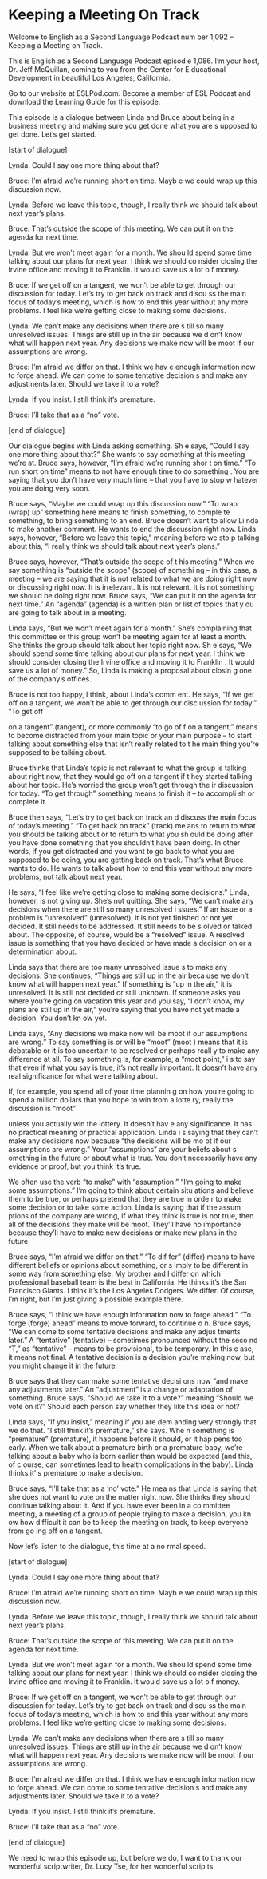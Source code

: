 # Keeping a Meeting On Track

Welcome to English as a Second Language Podcast num ber 1,092 – Keeping a Meeting on Track.

This is English as a Second Language Podcast episod e 1,086. I’m your host, Dr. Jeff McQuillan, coming to you from the Center for E ducational Development in beautiful Los Angeles, California.

Go to our website at ESLPod.com. Become a member of  ESL Podcast and download the Learning Guide for this episode.

This episode is a dialogue between Linda and Bruce about being in a business meeting and making sure you get done what you are s upposed to get done. Let’s get started.

[start of dialogue]

Lynda: Could I say one more thing about that?

Bruce: I’m afraid we’re running short on time. Mayb e we could wrap up this discussion now.

Lynda: Before we leave this topic, though, I really  think we should talk about next year’s plans.

Bruce: That’s outside the scope of this meeting. We  can put it on the agenda for next time.

Lynda: But we won’t meet again for a month. We shou ld spend some time talking about our plans for next year. I think we should co nsider closing the Irvine office and moving it to Franklin. It would save us a lot o f money.

Bruce: If we get off on a tangent, we won’t be able  to get through our discussion for today. Let’s try to get back on track and discu ss the main focus of today’s meeting, which is how to end this year without any more problems. I feel like we’re getting close to making some decisions.

Lynda: We can’t make any decisions when there are s till so many unresolved issues. Things are still up in the air because we d on’t know what will happen next year. Any decisions we make now will be moot if our  assumptions are wrong.

Bruce: I’m afraid we differ on that. I think we hav e enough information now to forge ahead. We can come to some tentative decision s and make any adjustments later. Should we take it to a vote?

Lynda: If you insist. I still think it’s premature.

Bruce: I’ll take that as a “no” vote.

[end of dialogue]

Our dialogue begins with Linda asking something. Sh e says, “Could I say one more thing about that?” She wants to say something at this meeting we’re at. Bruce says, however, “I’m afraid we’re running shor t on time.” “To run short on time” means to not have enough time to do something . You are saying that you don’t have very much time – that you have to stop w hatever you are doing very soon.

Bruce says, “Maybe we could wrap up this discussion  now.” “To wrap (wrap) up” something here means to finish something, to comple te something, to bring something to an end. Bruce doesn’t want to allow Li nda to make another comment. He wants to end the discussion right now. Linda says, however, “Before we leave this topic,” meaning before we sto p talking about this, “I really think we should talk about next year’s plans.”

Bruce says, however, “That’s outside the scope of t his meeting.” When we say something is “outside the scope” (scope) of somethi ng – in this case, a meeting – we are saying that it is not related to what we are  doing right now or discussing right now. It is irrelevant. It is not relevant. It  is not something we should be doing right now. Bruce says, “We can put it on the agenda  for next time.” An “agenda” (agenda) is a written plan or list of topics that y ou are going to talk about in a meeting.

Linda says, “But we won’t meet again for a month.” She’s complaining that this committee or this group won’t be meeting again for at least a month. She thinks the group should talk about her topic right now. Sh e says, “We should spend some time talking about our plans for next year. I think we should consider closing the Irvine office and moving it to Franklin . It would save us a lot of money.” So, Linda is making a proposal about closin g one of the company’s offices.

Bruce is not too happy, I think, about Linda’s comm ent. He says, “If we get off on a tangent, we won’t be able to get through our disc ussion for today.” “To get off

on a tangent” (tangent), or more commonly “to go of f on a tangent,” means to become distracted from your main topic or your main  purpose – to start talking about something else that isn’t really related to t he main thing you’re supposed to be talking about.

Bruce thinks that Linda’s topic is not relevant to what the group is talking about right now, that they would go off on a tangent if t hey started talking about her topic. He’s worried the group won’t get through the ir discussion for today. “To get through” something means to finish it – to accompli sh or complete it.

Bruce then says, “Let’s try to get back on track an d discuss the main focus of today’s meeting.” “To get back on track” (track) me ans to return to what you should be talking about or to return to what you sh ould be doing after you have done something that you shouldn’t have been doing. In other words, if you get distracted and you want to go back to what you are supposed to be doing, you are getting back on track. That’s what Bruce wants to do. He wants to talk about how to end this year without any more problems, not  talk about next year.

He says, “I feel like we’re getting close to making  some decisions.” Linda, however, is not giving up. She’s not quitting. She says, “We can’t make any decisions when there are still so many unresolved i ssues.” If an issue or a problem is “unresolved” (unresolved), it is not yet  finished or not yet decided. It still needs to be addressed. It still needs to be s olved or talked about. The opposite, of course, would be a “resolved” issue. A  resolved issue is something that you have decided or have made a decision on or  a determination about.

Linda says that there are too many unresolved issue s to make any decisions. She continues, “Things are still up in the air beca use we don’t know what will happen next year.” If something is “up in the air,”  it is unresolved. It is still not decided or still unknown. If someone asks you where  you’re going on vacation this year and you say, “I don’t know, my plans are still up in the air,” you’re saying that you have not yet made a decision. You don’t kn ow yet.

Linda says, “Any decisions we make now will be moot  if our assumptions are wrong.” To say something is or will be “moot” (moot ) means that it is debatable or it is too uncertain to be resolved or perhaps reall y to make any difference at all. To say something is, for example, a “moot point,” i s to say that even if what you say is true, it’s not really important. It doesn’t have any real significance for what we’re talking about.

If, for example, you spend all of your time plannin g on how you’re going to spend a million dollars that you hope to win from a lotte ry, really the discussion is “moot”

unless you actually win the lottery. It doesn’t hav e any significance. It has no practical meaning or practical application. Linda i s saying that they can’t make any decisions now because “the decisions will be mo ot if our assumptions are wrong.” Your “assumptions” are your beliefs about s omething in the future or about what is true. You don’t necessarily have any evidence or proof, but you think it’s true.

We often use the verb “to make” with “assumption.” “I’m going to make some assumptions.” I’m going to think about certain situ ations and believe them to be true, or perhaps pretend that they are true in orde r to make some decision or to take some action. Linda is saying that if the assum ptions of the company are wrong, if what they think is true is not true, then  all of the decisions they make will be moot. They’ll have no importance because they’ll  have to make new decisions or make new plans in the future.

Bruce says, “I’m afraid we differ on that.” “To dif fer” (differ) means to have different beliefs or opinions about something, or s imply to be different in some way from something else. My brother and I differ on  which professional baseball team is the best in California. He thinks it’s the San Francisco Giants. I think it’s the Los Angeles Dodgers. We differ. Of course, I’m right, but I’m just giving a possible example there.

Bruce says, “I think we have enough information now  to forge ahead.” “To forge (forge) ahead” means to move forward, to continue o n. Bruce says, “We can come to some tentative decisions and make any adjus tments later.” A “tentative” (tentative) – sometimes pronounced without the seco nd “T,” as “tentative” – means to be provisional, to be temporary. In this c ase, it means not final. A tentative decision is a decision you’re making now,  but you might change it in the future.

Bruce says that they can make some tentative decisi ons now “and make any adjustments later.” An “adjustment” is a change or adaptation of something. Bruce says, “Should we take it to a vote?” meaning “Should we vote on it?” Should each person say whether they like this idea or not?

Linda says, “If you insist,” meaning if you are dem anding very strongly that we do that. “I still think it’s premature,” she says. Whe n something is “premature” (premature), it happens before it should, or it hap pens too early. When we talk about a premature birth or a premature baby, we’re talking about a baby who is born earlier than would be expected (and this, of c ourse, can sometimes lead to health complications in the baby). Linda thinks it’ s premature to make a decision.

Bruce says, “I’ll take that as a ‘no’ vote.” He mea ns that Linda is saying that she does not want to vote on the matter right now. She thinks they should continue talking about it. And if you have ever been in a co mmittee meeting, a meeting of a group of people trying to make a decision, you kn ow how difficult it can be to keep the meeting on track, to keep everyone from go ing off on a tangent.

Now let’s listen to the dialogue, this time at a no rmal speed.

[start of dialogue]

Lynda: Could I say one more thing about that?

Bruce: I’m afraid we’re running short on time. Mayb e we could wrap up this discussion now.

Lynda: Before we leave this topic, though, I really  think we should talk about next year’s plans.

Bruce: That’s outside the scope of this meeting. We  can put it on the agenda for next time.

Lynda: But we won’t meet again for a month. We shou ld spend some time talking about our plans for next year. I think we should co nsider closing the Irvine office and moving it to Franklin. It would save us a lot o f money.

Bruce: If we get off on a tangent, we won’t be able  to get through our discussion for today. Let’s try to get back on track and discu ss the main focus of today’s meeting, which is how to end this year without any more problems. I feel like we’re getting close to making some decisions.

Lynda: We can’t make any decisions when there are s till so many unresolved issues. Things are still up in the air because we d on’t know what will happen next year. Any decisions we make now will be moot if our  assumptions are wrong.

Bruce: I’m afraid we differ on that. I think we hav e enough information now to forge ahead. We can come to some tentative decision s and make any adjustments later. Should we take it to a vote?

Lynda: If you insist. I still think it’s premature.

Bruce: I’ll take that as a “no” vote.

 [end of dialogue]

We need to wrap this episode up, but before we do, I want to thank our wonderful scriptwriter, Dr. Lucy Tse, for her wonderful scrip ts.



